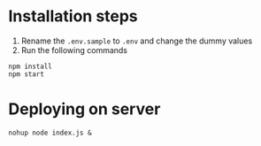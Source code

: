 # Installation steps

1. Rename the `.env.sample` to `.env` and change the dummy values
2. Run the following commands

```
npm install
npm start
```

# Deploying on server

```
nohup node index.js &
```